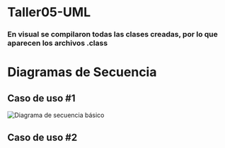 # Taller05-UML
### En visual se compilaron todas las clases creadas, por lo que aparecen los archivos .class 


# Diagramas de Secuencia
## Caso de uso #1

![Diagrama de secuencia básico](https://user-images.githubusercontent.com/115115438/201001087-ec9f9af9-4f16-4e26-8c8e-4b75b1b57730.png)



## Caso de uso #2
